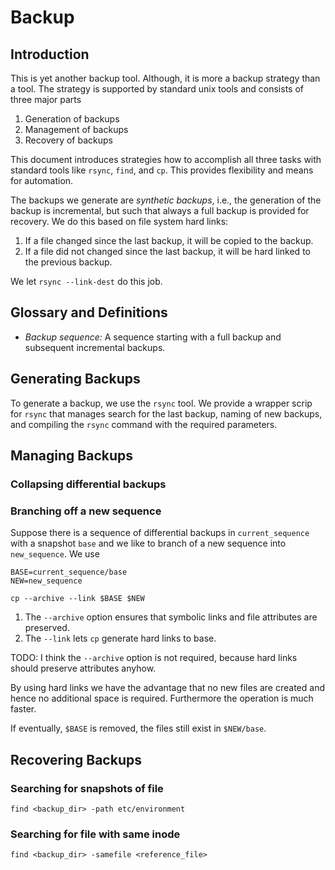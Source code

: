 # Backup 

## Introduction

This is yet another backup tool. Although, it is more a backup strategy than a tool. The strategy is supported by standard unix tools and consists of three major parts

1. Generation of backups
2. Management of backups
3. Recovery of backups

This document introduces strategies how to accomplish all three tasks with standard tools like `rsync`, `find`, and `cp`. This provides flexibility and means for automation. 

The backups we generate are *synthetic backups*, i.e., the generation of the backup is incremental, but such that always a full backup is provided for recovery. We do this based on file system hard links:
1. If a file changed since the last backup, it will be copied to the backup.
2. If a file did not changed since the last backup, it will be hard linked to the previous backup.

We let `rsync --link-dest` do this job.

## Glossary and Definitions

* *Backup sequence:* A sequence starting with a full backup and subsequent incremental backups.

## Generating Backups

To generate a backup, we use the `rsync` tool. We provide a wrapper scrip for `rsync` that manages search for the last backup, naming of new backups, and compiling the `rsync` command with the required parameters.

## Managing Backups

### Collapsing differential backups

### Branching off a new sequence

Suppose there is a sequence of differential backups in `current_sequence` with a snapshot `base` and we like to branch of a new sequence into `new_sequence`. We use

```
BASE=current_sequence/base
NEW=new_sequence

cp --archive --link $BASE $NEW
```
1. The `--archive` option ensures that symbolic links and file attributes are preserved.
2. The `--link` lets `cp` generate hard links to base.

TODO: I think the `--archive` option is not required, because hard links should preserve attributes anyhow.

By using hard links we have the advantage that no new files are created and hence no additional space is required. Furthermore the operation is much faster. 

If eventually, `$BASE` is removed, the files still exist in `$NEW/base`. 

## Recovering Backups

### Searching for snapshots of file

```
find <backup_dir> -path etc/environment 
```

### Searching for file with same inode

```
find <backup_dir> -samefile <reference_file>